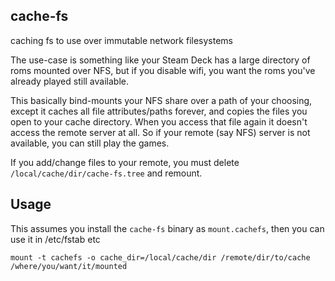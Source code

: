 cache-fs
--------

caching fs to use over immutable network filesystems

The use-case is something like your Steam Deck has a large directory of roms mounted over NFS, but if you disable wifi,
you want the roms you've already played still available.

This basically bind-mounts your NFS share over a path of your choosing, except it caches all file attributes/paths
forever, and copies the files you open to your cache directory. When you access that file again it doesn't access the
remote server at all.  So if your remote (say NFS) server is not available, you can still play the games.

If you add/change files to your remote, you must delete `/local/cache/dir/cache-fs.tree` and remount.

Usage
-----

This assumes you install the `cache-fs` binary as `mount.cachefs`, then you can use it in /etc/fstab etc
```
mount -t cachefs -o cache_dir=/local/cache/dir /remote/dir/to/cache /where/you/want/it/mounted
```
